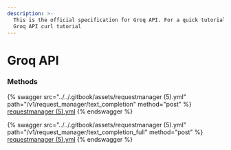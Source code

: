 ```yaml
---
description: >-
  This is the official specification for Groq API. For a quick tutorial, see our
  Groq API curl tutorial
---
```


# Groq API

### Methods

{% swagger src="../../.gitbook/assets/requestmanager (5).yml" path="/v1/request_manager/text_completion" method="post" %}
[requestmanager (5).yml](<../../.gitbook/assets/requestmanager (5).yml>)
{% endswagger %}

{% swagger src="../../.gitbook/assets/requestmanager (5).yml" path="/v1/request_manager/text_completion_full" method="post" %}
[requestmanager (5).yml](<../../.gitbook/assets/requestmanager (5).yml>)
{% endswagger %}

